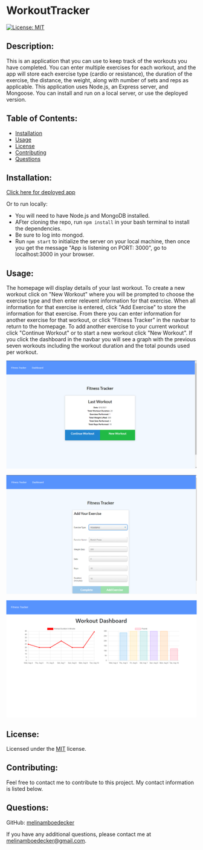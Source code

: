 # WorkoutTracker
[![License: MIT](https://img.shields.io/badge/License-MIT-yellow.svg)](https://opensource.org/licenses/MIT) 
## Description: 
This is an application that you can use to keep track of the workouts you have completed.  You can enter multiple exercises for each workout, and the app will store each exercise type (cardio or resistance), the duration of the exercise, the distance, the weight, along with number of sets and reps as applicable.  This application uses Node.js, an Express server, and Mongoose. You can install and run on a local server, or use the deployed version.     
## Table of Contents: 
* [Installation](#installation)
* [Usage](#usage) 
* [License](#license) 
* [Contributing](#contributing) 
* [Questions](#questions) 
## Installation: 
[Click here for deployed app](https://technologyblog.herokuapp.com/)   
   
Or to run locally:

* You will need to have Node.js and MongoDB installed. 
* AFter cloning the repo, run ```npm install``` in your bash terminal to install the dependencies.
* Be sure to log into mongod. 
* Run ```npm start``` to initialize the server on your local machine, then once you get the message "App is listening on PORT: 3000", go to localhost:3000 in your browser. 


 
## Usage: 
The homepage will display details of your last workout.  To create a new workout click on "New Workout" where you will be prompted to choose the exercise type and then enter relevent information for that exercise.   When all information for that exercise is entered, click "Add Exercise" to store the information for that exercise.  From there you can enter information for another exercise for that workout, or click "Fitness Tracker" in the navbar to return to the homepage.  To add another exercise to your current workout click "Continue Workout" or to start a new workout click "New Workout".  If you click the dashboard in the navbar you will see a graph with the previous seven workouts including the workout duration and the total pounds used per workout. 

![Screenshot](public/images/WorkoutTrackerScreenshot1.png)

![Screenshot](public/images/WorkoutTrackerScreenshot2.png)

![Screenshot](public/images/WorkoutTrackerScreenshot3.png)


## License: 
Licensed under the [MIT](https://opensource.org/licenses/MIT) license. 
## Contributing: 
Feel free to contact me to contribute to this project. My contact information is listed below.

## Questions: 
GitHub: [melinamboedecker](https://github.com/melinamboedecker) 

If you have any additional questions, please contact me at melinamboedecker@gmail.com. 
